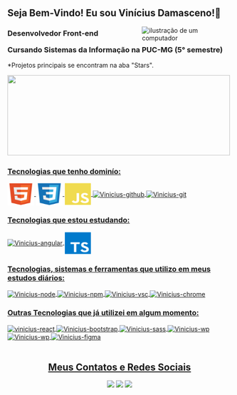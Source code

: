 ## Seja Bem-Vindo! Eu sou Vinícius Damasceno!👋


<img src="./contextoApresentacao.png" alt="ilustração de um computador" height="40%" width="40%" align="right">

<h3 align="left"> 
<strong>Desenvolvedor Front-end</strong>
  
<strong>Cursando Sistemas da Informação na PUC-MG (5° semestre)</strong></h3>

<p>*Projetos principais se encontram na aba "Stars".</p>

<div>
  <a href="https://github.com/viniciusdamascenosouza">
<!--  <img height="150em" src="https://github-readme-stats.vercel.app/api?username=viniciusdamascenosouza&show_icons=true&theme=dracula&include_all_commits=true&count_private=true"/> -->
  <img width ="500" height="180px" src="https://github-readme-stats.vercel.app/api/top-langs/?username=viniciusdamascenosouza&layout=compact&langs_count=7&theme=dracula"/>
</div>
<div>
  <h3>Tecnologias que tenho dominío:</h3>
   <img align="center" alt="Vinicius-HTML" height="50" width="60" src="https://raw.githubusercontent.com/devicons/devicon/master/icons/html5/html5-original.svg">
   <img align="center" alt="Vinicius-CSS" height="50" width="60" src="https://raw.githubusercontent.com/devicons/devicon/master/icons/css3/css3-original.svg">
   <img align="center" alt="Vinicius-Js" height="50" width="60" src="https://raw.githubusercontent.com/devicons/devicon/master/icons/javascript/javascript-plain.svg">
   <img align="center" alt="Vinicius-github" height="50" width="60" src="https://cdn.jsdelivr.net/gh/devicons/devicon/icons/github/github-original.svg" />         
   <img align="center" alt="Vinicius-git" height="50" width="60" src="https://cdn.jsdelivr.net/gh/devicons/devicon/icons/git/git-original.svg" />
</div>

<div>
  <h3>Tecnologias que estou estudando:</h3>
  <img align="center" alt="Vinicius-angular" height="50" width="60" src="https://cdn.jsdelivr.net/gh/devicons/devicon/icons/angularjs/angularjs-plain.svg" />
  <img align="center" alt="Vinicius-Ts" height="50" width="60" src="https://raw.githubusercontent.com/devicons/devicon/master/icons/typescript/typescript-plain.svg">
</div>
<div>
  <h3>Tecnologias, sistemas e ferramentas que utilizo em meus estudos diários:</h3>
  <img align="center" alt="Vinicius-node" height="50" width="60" src="https://cdn.jsdelivr.net/gh/devicons/devicon/icons/nodejs/nodejs-original-wordmark.svg" />
  <img align="center" alt="Vinicius-npm" height="50" width="60" src="https://cdn.jsdelivr.net/gh/devicons/devicon/icons/npm/npm-original-wordmark.svg" />
  <img align="center" alt="Vinicius-vsc" height="50" width="60" src="https://cdn.jsdelivr.net/gh/devicons/devicon/icons/vscode/vscode-original-wordmark.svg" />
  <img align="center" alt="Vinicius-chrome" height="50" width="60" src="https://cdn.jsdelivr.net/gh/devicons/devicon/icons/chrome/chrome-plain.svg" />
</div>

<div>
  <h3>Outras Tecnologias que já utilizei em algum momento:</h3>
  <img align="center" alt="vinicius-react" height="50" width="60" src="https://cdn.jsdelivr.net/gh/devicons/devicon/icons/react/react-original.svg" />
  <img align="center" alt="Vinicius-bootstrap" height="50" width="60" src="https://cdn.jsdelivr.net/gh/devicons/devicon/icons/bootstrap/bootstrap-plain-wordmark.svg" />
  <img align="center" alt="Vinicius-sass" height="50" width="60" src="https://cdn.jsdelivr.net/gh/devicons/devicon/icons/sass/sass-original.svg" />
  <img align="center" alt="Vinicius-wp" height="50" width="60" src="https://cdn.jsdelivr.net/gh/devicons/devicon/icons/wordpress/wordpress-original.svg" />
  <img align="center" alt="Vinicius-wp" height="50" width="60" src="https://cdn.jsdelivr.net/gh/devicons/devicon/icons/yarn/yarn-original.svg" />
  <img align="center" alt="Vinicius-figma" height="50" width="60" src="https://cdn.jsdelivr.net/gh/devicons/devicon/icons/figma/figma-original.svg" />
  
</div>
 
</div>
  <br>
<div align="center">
  <h2>Meus Contatos e Redes Sociais</h2>
 <a href="https://www.instagram.com/viniciusdam4sceno/" target="_blank"><img src="https://img.shields.io/badge/Instagram-E4405F?style=for-the-badge&logo=instagram&logoColor=white" target="_blank"></a> 
 <a href = "mailto:viniciusdamascenosouza@gmail.com"><img src="https://img.shields.io/badge/-Gmail-%23333?style=for-the-badge&logo=gmail&logoColor=white" target="_blank"></a>
 <a href="https://www.linkedin.com/in/viniciusd4masceno/" target="_blank"><img src="https://img.shields.io/badge/-LinkedIn-%230077B5?style=for-the-badge&logo=linkedin&logoColor=white" target="_blank"></a>

</div>
